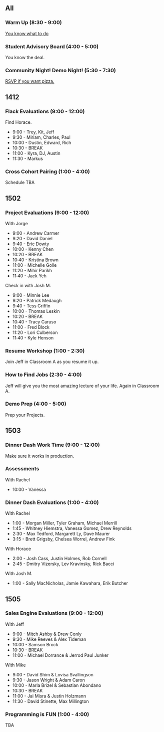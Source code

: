 ## All

### Warm Up (8:30 - 9:00)

[You know what to do](http://cl.ly/0d1N3B3p0X0W)

### Student Advisory Board (4:00 - 5:00)

You know the deal.

### Community Night! Demo Night! (5:30 - 7:30)

[RSVP if you want pizza.](http://www.meetup.com/Turing-Community-Events/events/223282941/)


## 1412

### Flack Evaluations (9:00 - 12:00)

Find Horace.

* 9:00 - Trey, Kit, Jeff
* 9:30 - Miriam, Charles, Paul
* 10:00 - Dustin, Edward, Rich
* 10:30 - BREAK
* 11:00 - Kyra, DJ, Austin
* 11:30 - Markus

### Cross Cohort Pairing (1:00 - 4:00)

Schedule TBA


## 1502

### Project Evaluations (9:00 - 12:00)

With Jorge

* 9:00 - Andrew Carmer
* 9:20 - David Daniel
* 9:40 - Eric Dowty
* 10:00 - Kenny Chen
* 10:20 - BREAK
* 10:40 - Kristina Brown
* 11:00 - Michelle Golle
* 11:20 - Mihir Parikh
* 11:40 - Jack Yeh

Check in with Josh M.

* 9:00 - Minnie Lee
* 9:20 - Patrick Medaugh
* 9:40 - Tess Griffin
* 10:00 - Thomas Leskin
* 10:20 - BREAK
* 10:40 - Tracy Caruso
* 11:00 - Fred Block
* 11:20 - Lori Culberson
* 11:40 - Kyle Henson

### Resume Workshop (1:00 - 2:30)

Join Jeff in Classroom A as you resume it up.

### How to Find Jobs (2:30 - 4:00)

Jeff will give you the most amazing lecture of your life. Again in Classroom A.

### Demo Prep (4:00 - 5:00)

Prep your Projects.


## 1503

### Dinner Dash Work Time (9:00 - 12:00)

Make sure it works in production.

### Assessments

With Rachel

* 10:00 - Vanessa

### Dinner Dash Evaluations (1:00 - 4:00)


With Rachel

* 1:00 - Morgan Miller, Tyler Graham, Michael Merrill
* 1:45 - Whitney Hiemstra, Vanessa Gomez, Drew Reynolds
* 2:30 - Max Tedford, Margarett Ly, Dave Maurer
* 3:15 - Brett Grigsby, Chelsea Worrel, Andrew Fink

With Horace

* 2:00 - Josh Cass, Justin Holmes, Rob Cornell
* 2:45 - Dmitry Vizersky, Lev Kravinsky, Rick Bacci

With Josh M.

* 1:00 - Sally MacNicholas, Jamie Kawahara, Erik Butcher

## 1505

### Sales Engine Evaluations (9:00 - 12:00)

With Jeff

* 9:00 - Mitch Ashby & Drew Conly
* 9:30 - Mike Reeves & Alex Tideman
* 10:00 - Samson Brock
* 10:30 - BREAK
* 11:00 - Michael Dorrance & Jerrod Paul Junker


With Mike

* 9:00 - David Shim & Lovisa Svallingson
* 9:30 - Jason Wright & Adam Caron
* 10:00 - Marla Brizel & Sebastian Abondano
* 10:30 - BREAK
* 11:00 - Jai Misra & Justin Holzmann
* 11:30 - David Stinette, Max Millington

### Programming is FUN (1:00 - 4:00)

TBA
